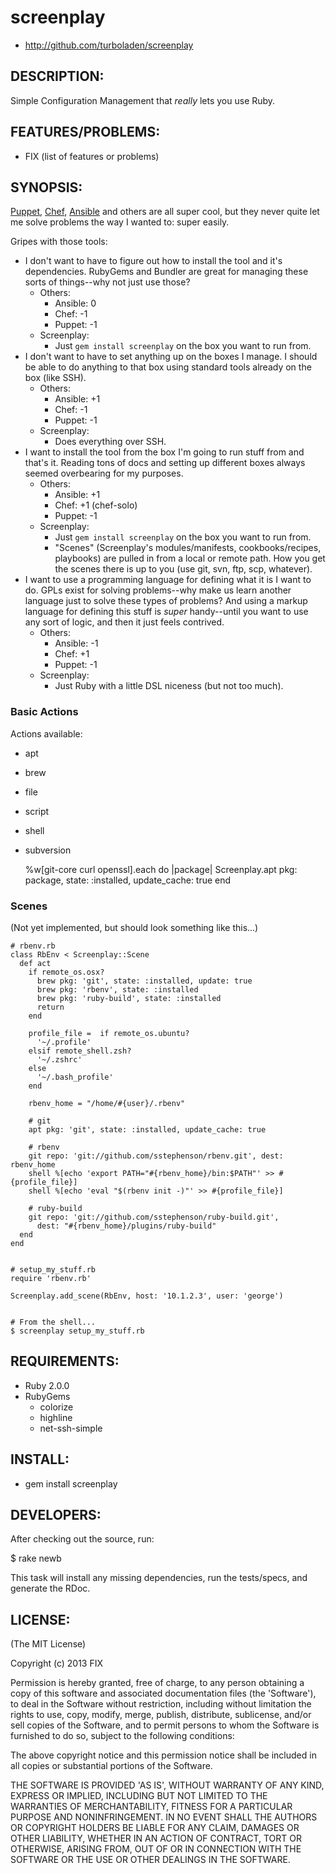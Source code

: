 screenplay
=====

* <http://github.com/turboladen/screenplay>

DESCRIPTION:
------------

Simple Configuration Management that _really_ lets you use Ruby.

FEATURES/PROBLEMS:
------------------

* FIX (list of features or problems)

SYNOPSIS:
---------

[Puppet](https://puppetlabs.com), [Chef](http://www.opscode.com/chef/),
[Ansible](http://ansible.cc) and others are all super cool, but they never quite
let me solve problems the way I wanted to: super easily.

Gripes with those tools:

* I don't want to have to figure out how to install the tool and it's
  dependencies. RubyGems and Bundler are great for managing these sorts of
  things--why not just use those?
  * Others:
    * Ansible: 0
    * Chef: -1
    * Puppet: -1
  * Screenplay:
    * Just `gem install screenplay` on the box you want to run from.
* I don't want to have to set anything up on the boxes I manage.  I should be
  able to do anything to that box using standard tools already on the box (like
  SSH).
  * Others:
    * Ansible: +1
    * Chef: -1
    * Puppet: -1
  * Screenplay:
    * Does everything over SSH.
* I want to install the tool from the box I'm going to run stuff from and that's
  it.  Reading tons of docs and setting up different boxes always seemed
  overbearing for my purposes.
  * Others:
    * Ansible: +1
    * Chef: +1 (chef-solo)
    * Puppet: -1
  * Screenplay:
    * Just `gem install screenplay` on the box you want to run from.
    * "Scenes" (Screenplay's modules/manifests, cookbooks/recipes, playbooks) are
       pulled in from a local or remote path.  How you get the scenes there is
       up to you (use git, svn, ftp, scp, whatever).
* I want to use a programming language for defining what it is I want to do.
  GPLs exist for solving problems--why make us learn another language just to
  solve these types of problems?  And using a markup language for defining this
  stuff is _super_ handy--until you want to use any sort of logic, and then it
  just feels contrived.
  * Others:
    * Ansible: -1
    * Chef: +1
    * Puppet: -1
  * Screenplay:
    * Just Ruby with a little DSL niceness (but not too much).


### Basic Actions ###

Actions available:
* apt
* brew
* file
* script
* shell
* subversion

    %w[git-core curl openssl].each do |package|
      Screenplay.apt pkg: package, state: :installed, update_cache: true
    end

### Scenes ###

(Not yet implemented, but should look something like this...)

    # rbenv.rb
    class RbEnv < Screenplay::Scene
      def act
        if remote_os.osx?
          brew pkg: 'git', state: :installed, update: true
          brew pkg: 'rbenv', state: :installed
          brew pkg: 'ruby-build', state: :installed
          return
        end

        profile_file =  if remote_os.ubuntu?
          '~/.profile'
        elsif remote_shell.zsh?
          '~/.zshrc'
        else
          '~/.bash_profile'
        end

        rbenv_home = "/home/#{user}/.rbenv"

        # git
        apt pkg: 'git', state: :installed, update_cache: true

        # rbenv
        git repo: 'git://github.com/sstephenson/rbenv.git', dest: rbenv_home
        shell %[echo 'export PATH="#{rbenv_home}/bin:$PATH"' >> #{profile_file}]
        shell %[echo 'eval "$(rbenv init -)"' >> #{profile_file}]

        # ruby-build
        git repo: 'git://github.com/sstephenson/ruby-build.git',
          dest: "#{rbenv_home}/plugins/ruby-build"
      end
    end


    # setup_my_stuff.rb
    require 'rbenv.rb'

    Screenplay.add_scene(RbEnv, host: '10.1.2.3', user: 'george')


    # From the shell...
    $ screenplay setup_my_stuff.rb

REQUIREMENTS:
-------------

* Ruby 2.0.0
* RubyGems
  * colorize
  * highline
  * net-ssh-simple

INSTALL:
--------

* gem install screenplay

DEVELOPERS:
-----------

After checking out the source, run:

  $ rake newb

This task will install any missing dependencies, run the tests/specs,
and generate the RDoc.

LICENSE:
--------

(The MIT License)

Copyright (c) 2013 FIX

Permission is hereby granted, free of charge, to any person obtaining
a copy of this software and associated documentation files (the
'Software'), to deal in the Software without restriction, including
without limitation the rights to use, copy, modify, merge, publish,
distribute, sublicense, and/or sell copies of the Software, and to
permit persons to whom the Software is furnished to do so, subject to
the following conditions:

The above copyright notice and this permission notice shall be
included in all copies or substantial portions of the Software.

THE SOFTWARE IS PROVIDED 'AS IS', WITHOUT WARRANTY OF ANY KIND,
EXPRESS OR IMPLIED, INCLUDING BUT NOT LIMITED TO THE WARRANTIES OF
MERCHANTABILITY, FITNESS FOR A PARTICULAR PURPOSE AND NONINFRINGEMENT.
IN NO EVENT SHALL THE AUTHORS OR COPYRIGHT HOLDERS BE LIABLE FOR ANY
CLAIM, DAMAGES OR OTHER LIABILITY, WHETHER IN AN ACTION OF CONTRACT,
TORT OR OTHERWISE, ARISING FROM, OUT OF OR IN CONNECTION WITH THE
SOFTWARE OR THE USE OR OTHER DEALINGS IN THE SOFTWARE.
